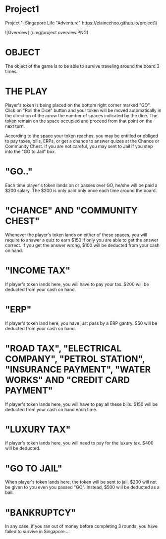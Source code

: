 # Project1
Project 1: Singapore Life "Adventure"
https://elainechoo.github.io/project1/

![Overview] (/img/project overview.PNG)

# OBJECT
The object of the game is to be able to survive traveling around the board 3 times.


# THE PLAY
Player's token is being placed on the bottom right corner marked "GO". Click on "Roll the Dice" button and your token will be moved automatically in the direction of the arrow the number of spaces indicated by the dice. The token remain on the space occupied and proceed from that point on the next turn.

According to the space your token reaches, you may be entitled or obliged to pay taxes, bills, ERPs, or get a chance to answer quizes at the Chance or Community Chest. If you are not careful, you may sent to Jail if you step into the "GO to Jail" box.


# "GO.."
Each time player's token lands on or passes over GO, he/she will be paid a $200 salary. The $200 is only paid only once each time around the board.


# "CHANCE" AND "COMMUNITY CHEST"
Whenever the player's token lands on either of these spaces, you will require to answer a quiz to earn $150 if only you are able to get the answer correct. If you get the answer wrong, $100 will be deducted from your cash on hand.


# "INCOME TAX"
If player's token lands here, you will have to pay your tax. $200 will be deducted from your cash on hand.


# "ERP"
If player's token land here, you have just pass by a ERP gantry. $50 will be deducted from your cash on hand.


# "ROAD TAX", "ELECTRICAL COMPANY", "PETROL STATION", "INSURANCE PAYMENT", "WATER WORKS" AND "CREDIT CARD PAYMENT"
If player's token lands here, you will have to pay all these bills. $150 will be deducted from your cash on hand each time.


# "LUXURY TAX"
If player's token lands here, you will need to pay for the luxury tax. $400 will be deducted.


# "GO TO JAIL"
When player's token lands here, the token will be sent to jail. $200 will not be given to you even you passed "GO". Instead, $500 will be deducted as a bail.


# "BANKRUPTCY"
In any case, if you ran out of money before completing 3 rounds, you have failed to survive in Singapore....
